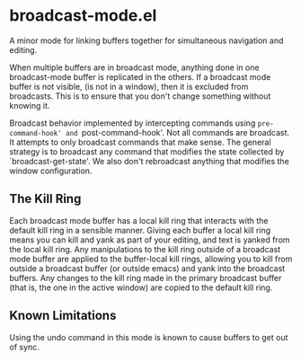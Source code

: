 broadcast-mode.el
=================

A minor mode for linking buffers together for simultaneous navigation and 
editing.  

When multiple buffers are in broadcast mode, anything done
in one broadcast-mode buffer is replicated in the others.  If a broadcast mode
buffer is not visible, (is not in a window), then it is excluded from broadcasts.
This is to ensure that you don't change something without knowing it.  

Broadcast behavior implemented by intercepting commands using `pre-command-hook'
and `post-command-hook'.  Not all commands are broadcast.  It attempts to only
broadcast commands that make sense.  The general strategy is to broadcast any
command that modifies the state collected by `broadcast-get-state'.  We also 
don't rebroadcast anything that modifies the window configuration.

The Kill Ring
-------------
Each broadcast mode buffer has a local kill ring that interacts with the default 
kill ring in a sensible manner.  Giving each buffer a local kill ring means you 
can kill and yank as part of your editing, and text is yanked from the local 
kill ring.  Any manipulations to the kill ring outside of a broadcast mode 
buffer are applied to the buffer-local kill rings, allowing you to kill from 
outside a broadcast buffer (or outside emacs) and yank into the broadcast 
buffers.  Any changes to the kill ring made in the primary broadcast buffer 
(that is, the one in the active window) are copied to the default kill ring.

Known Limitations
-------------
Using the undo command in this mode is known to cause buffers to get out of sync.
